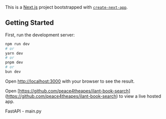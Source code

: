 This is a [Next.js](https://nextjs.org) project bootstrapped with [`create-next-app`](https://nextjs.org/docs/app/api-reference/cli/create-next-app).

## Getting Started

First, run the development server:

```bash
npm run dev
# or
yarn dev
# or
pnpm dev
# or
bun dev
```

Open [http://localhost:3000](http://localhost:3000) with your browser to see the result.

Open [https://github.com/peace4theapes/ilant-book-search] (https://github.com/peace4theapes/ilant-book-search) to view a live hosted app.

FastAPI - main.py
